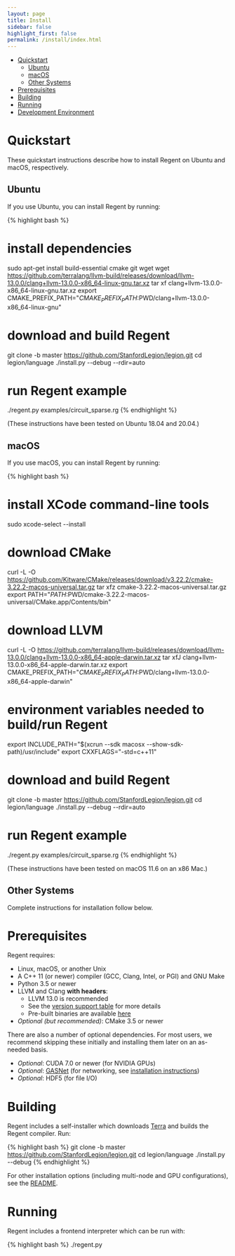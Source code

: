 ```yaml
---
layout: page
title: Install
sidebar: false
highlight_first: false
permalink: /install/index.html
---
```


  * [Quickstart](#quickstart)
      * [Ubuntu](#ubuntu)
      * [macOS](#macos)
      * [Other Systems](#other-systems)
  * [Prerequisites](#prerequisites)
  * [Building](#building)
  * [Running](#running)
  * [Development Environment](#development-environment)

# Quickstart

These quickstart instructions describe how to install Regent on Ubuntu
and macOS, respectively.

## Ubuntu

If you use Ubuntu, you can install Regent by running:

{% highlight bash %}
# install dependencies
sudo apt-get install build-essential cmake git wget
wget https://github.com/terralang/llvm-build/releases/download/llvm-13.0.0/clang+llvm-13.0.0-x86_64-linux-gnu.tar.xz
tar xf clang+llvm-13.0.0-x86_64-linux-gnu.tar.xz
export CMAKE_PREFIX_PATH="$CMAKE_PREFIX_PATH:$PWD/clang+llvm-13.0.0-x86_64-linux-gnu"

# download and build Regent
git clone -b master https://github.com/StanfordLegion/legion.git
cd legion/language
./install.py --debug --rdir=auto

# run Regent example
./regent.py examples/circuit_sparse.rg
{% endhighlight %}

(These instructions have been tested on Ubuntu 18.04 and 20.04.)

## macOS

If you use macOS, you can install Regent by running:

{% highlight bash %}
# install XCode command-line tools
sudo xcode-select --install

# download CMake
curl -L -O https://github.com/Kitware/CMake/releases/download/v3.22.2/cmake-3.22.2-macos-universal.tar.gz
tar xfz cmake-3.22.2-macos-universal.tar.gz
export PATH="$PATH:$PWD/cmake-3.22.2-macos-universal/CMake.app/Contents/bin"

# download LLVM
curl -L -O https://github.com/terralang/llvm-build/releases/download/llvm-13.0.0/clang+llvm-13.0.0-x86_64-apple-darwin.tar.xz
tar xfJ clang+llvm-13.0.0-x86_64-apple-darwin.tar.xz
export CMAKE_PREFIX_PATH="$CMAKE_PREFIX_PATH:$PWD/clang+llvm-13.0.0-x86_64-apple-darwin"

# environment variables needed to build/run Regent
export INCLUDE_PATH="$(xcrun --sdk macosx --show-sdk-path)/usr/include"
export CXXFLAGS="-std=c++11"

# download and build Regent
git clone -b master https://github.com/StanfordLegion/legion.git
cd legion/language
./install.py --debug --rdir=auto

# run Regent example
./regent.py examples/circuit_sparse.rg
{% endhighlight %}

(These instructions have been tested on macOS 11.6 on an x86 Mac.)

## Other Systems

Complete instructions for installation follow below.

# Prerequisites

Regent requires:

  * Linux, macOS, or another Unix
  * A C++ 11 (or newer) compiler (GCC, Clang, Intel, or PGI) and GNU Make
  * Python 3.5 or newer
  * LLVM and Clang **with headers**:
      * LLVM 13.0 is recommended
      * See the [version support table](https://github.com/terralang/terra#supported-llvm-versions) for more details
      * Pre-built binaries are available [here](https://github.com/terralang/llvm-build/releases)
  * *Optional (but recommended)*: CMake 3.5 or newer

There are also a number of optional dependencies. For most users, we
recommend skipping these initially and installing them later on an
as-needed basis.

  * *Optional*: CUDA 7.0 or newer (for NVIDIA GPUs)
  * *Optional*: [GASNet](https://gasnet.lbl.gov/) (for networking, see
     [installation instructions](http://legion.stanford.edu/gasnet/))
  * *Optional*: HDF5 (for file I/O)

# Building

Regent includes a self-installer which downloads
[Terra](http://terralang.org/) and builds the Regent compiler. Run:

{% highlight bash %}
git clone -b master https://github.com/StanfordLegion/legion.git
cd legion/language
./install.py --debug
{% endhighlight %}

For other installation options (including multi-node and GPU
configurations), see the
[README](https://github.com/StanfordLegion/legion/blob/master/language/README.md).

# Running

Regent includes a frontend interpreter which can be run with:

{% highlight bash %}
./regent.py <script>
{% endhighlight %}

For example:

{% highlight bash %}
./regent.py examples/circuit_sparse.rg
{% endhighlight %}

(Note: The Regent frontend can also be run without arguments to obtain
a [Terra](http://terralang.org)/[LuaJIT](http://luajit.org/)
shell. However, this mode is not very useful because of the way that
Terra language extensions works. Also, the Legion runtime is not
currently reentrant, making interactive use difficult.)

# Development Environment

Regent syntax highlighting modes are available for the following
editors:

  * [Emacs](https://github.com/StanfordLegion/regent-mode)
  * [Vim](https://github.com/StanfordLegion/regent.vim)
